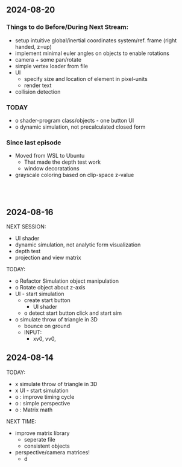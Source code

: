 

## 2024-08-20

### Things to do Before/During Next Stream:
- setup intuitive global/inertial coordinates system/ref. frame (right handed, z=up)
- implement minimal euler angles on objects to enable rotations
- camera + some pan/rotate
- simple vertex loader from file
- UI
	- specify size and location of element in pixel-units
	- render text
- collision detection


### TODAY
- o shader-program class/objects - one button UI
- o dynamic simulation, not precalculated closed form


### Since last episode
- Moved from WSL to Ubuntu
	- That made the depth test work
	- window decoratations
- grayscale coloring based on clip-space z-value


<br> <br>

## 2024-08-16

NEXT SESSION:
- UI shader
- dynamic simulation, not analytic form visualization
- depth test
- projection and view matrix


TODAY:
- o Refactor Simulation object manipulation
- o Rotate object about z-axis
- UI - start simulation
	- create start button
		- UI shader
	- o detect start button click and start sim
- o simulate throw of triangle in 3D
	- bounce on ground
	- INPUT:
		- xv0, vv0, 




## 2024-08-14

TODAY:
- x simulate throw of triangle in 3D
- x UI - start simulation
- o : improve timing cycle
- o : simple perspective
- o : Matrix math


NEXT TIME:
- improve matrix library
	- seperate file
	- consistent objects
- perspective/camera matrices!
	- d
